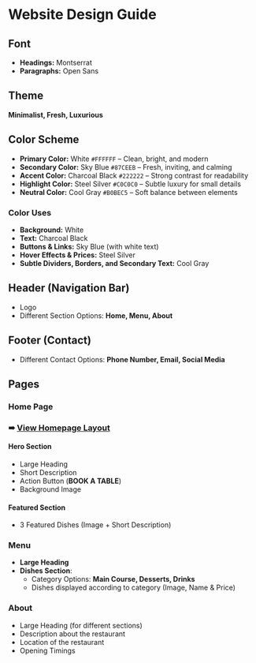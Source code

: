 # Website Design Guide

## Font
- **Headings:** Montserrat
- **Paragraphs:** Open Sans

## Theme
**Minimalist, Fresh, Luxurious**

## Color Scheme
- **Primary Color:** White `#FFFFFF` – Clean, bright, and modern
- **Secondary Color:** Sky Blue `#87CEEB` – Fresh, inviting, and calming
- **Accent Color:** Charcoal Black `#222222` – Strong contrast for readability
- **Highlight Color:** Steel Silver `#C0C0C0` – Subtle luxury for small details
- **Neutral Color:** Cool Gray `#B0BEC5` – Soft balance between elements

### Color Uses
- **Background:** White
- **Text:** Charcoal Black
- **Buttons & Links:** Sky Blue (with white text)
- **Hover Effects & Prices:** Steel Silver
- **Subtle Dividers, Borders, and Secondary Text:** Cool Gray

## Header (Navigation Bar)
- Logo
- Different Section Options: **Home, Menu, About**

## Footer (Contact)
- Different Contact Options: **Phone Number, Email, Social Media**

## Pages

### Home Page
### ➠ [View Homepage Layout](./assets/Home%20Page%20[%20Restaurant%20].svg)
#### Hero Section
- Large Heading
- Short Description
- Action Button (**BOOK A TABLE**)
- Background Image

#### Featured Section
- 3 Featured Dishes (Image + Short Description)

### Menu
- **Large Heading**
- **Dishes Section**:
  - Category Options: **Main Course, Desserts, Drinks**
  - Dishes displayed according to category (Image, Name & Price)

### About
- Large Heading (for different sections)
- Description about the restaurant
- Location of the restaurant
- Opening Timings